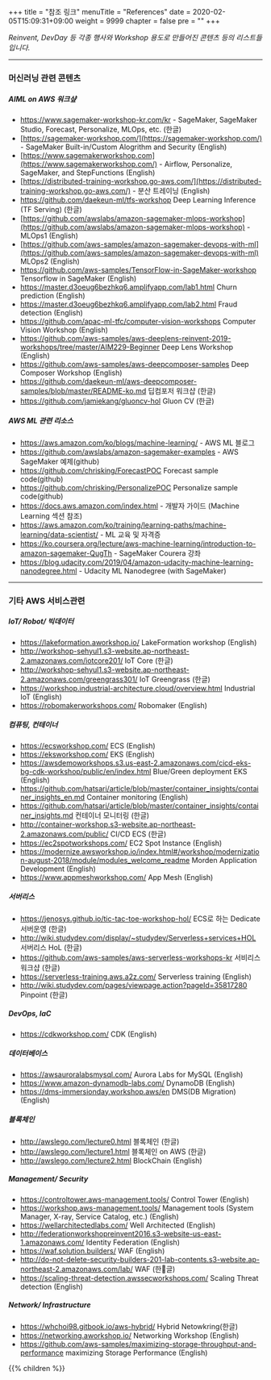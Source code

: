 +++
title = "참조 링크"
menuTitle = "References"
date = 2020-02-05T15:09:31+09:00
weight = 9999
chapter = false
pre = "<b></b>"
+++

*Reinvent, DevDay 등 각종 행사와 Workshop 용도로 만들어진 콘텐츠 등의 리스트들입니다.*

---

### 머신러닝 관련 콘텐츠
##### AIML on AWS 워크샾
- https://www.sagemaker-workshop-kr.com/kr - SageMaker, SageMaker Studio, Forecast, Personalize, MLOps, etc. (한글) 
- [https://sagemaker-workshop.com/](https://sagemaker-workshop.com/) - SageMaker Built-in/Custom Alogrithm and Security (English)
- [https://www.sagemakerworkshop.com](https://www.sagemakerworkshop.com/) - Airflow, Personalize, SageMaker, and StepFunctions (English)
- [https://distributed-training-workshop.go-aws.com/](https://distributed-training-workshop.go-aws.com/) - 분산 트레이닝 (English)
- https://github.com/daekeun-ml/tfs-workshop Deep Learning Inference (TF Serving) (한글)
- [https://github.com/awslabs/amazon-sagemaker-mlops-workshop](https://github.com/awslabs/amazon-sagemaker-mlops-workshop) - MLOps1 (English)
- [https://github.com/aws-samples/amazon-sagemaker-devops-with-ml](https://github.com/aws-samples/amazon-sagemaker-devops-with-ml) MLOps2 (English)
- https://github.com/aws-samples/TensorFlow-in-SageMaker-workshop Tensorflow in SageMaker (English)
- https://master.d3oeug6bezhkq6.amplifyapp.com/lab1.html Churn prediction (English)
- https://master.d3oeug6bezhkq6.amplifyapp.com/lab2.html Fraud detection (English)
- https://github.com/apac-ml-tfc/computer-vision-workshops Computer Vision Workshop (English)
- https://github.com/aws-samples/aws-deeplens-reinvent-2019-workshops/tree/master/AIM229-Beginner Deep Lens Workshop (English)
- https://github.com/aws-samples/aws-deepcomposer-samples Deep Composer Workshop (English)
- https://github.com/daekeun-ml/aws-deepcomposer-samples/blob/master/README-ko.md 딥컴포저 워크샵 (한글)
- https://github.com/jamiekang/gluoncv-hol Gluon CV (한글)


##### AWS ML 관련 리소스
- https://aws.amazon.com/ko/blogs/machine-learning/ - AWS ML 블로그
- https://github.com/awslabs/amazon-sagemaker-examples - AWS SageMaker 예제(github)
- https://github.com/chrisking/ForecastPOC Forecast sample code(github)
- https://github.com/chrisking/PersonalizePOC Personalize sample code(github)
- https://docs.aws.amazon.com/index.html - 개발자 가이드 (Machine Learning 섹션 참조)
- https://aws.amazon.com/ko/training/learning-paths/machine-learning/data-scientist/ - ML 교육 및 자격증
- https://ko.coursera.org/lecture/aws-machine-learning/introduction-to-amazon-sagemaker-QugTh - SageMaker Courera 강좌
- https://blog.udacity.com/2019/04/amazon-udacity-machine-learning-nanodegree.html - Udacity ML Nanodegree (with SageMaker)



---
### 기타 AWS 서비스관련
##### IoT/ Robot/ 빅데이터
- https://lakeformation.aworkshop.io/ LakeFormation workshop (English)
- http://workshop-sehyul1.s3-website.ap-northeast-2.amazonaws.com/iotcore201/ IoT Core (한글)
- http://workshop-sehyul1.s3-website.ap-northeast-2.amazonaws.com/greengrass301/ IoT Greengrass (한글)
- https://workshop.industrial-architecture.cloud/overview.html Industrial IoT (English)
- https://robomakerworkshops.com/ Robomaker (English)

##### 컴퓨팅, 컨테이너
- https://ecsworkshop.com/ ECS (English)
- https://eksworkshop.com/ EKS (English)
- https://awsdemoworkshops.s3.us-east-2.amazonaws.com/cicd-eks-bg-cdk-workshop/public/en/index.html Blue/Green deployment EKS (English)
- https://github.com/hatsari/article/blob/master/container_insights/container_insights_en.md Container monitoring (English)
- https://github.com/hatsari/article/blob/master/container_insights/container_insights.md 컨테이너 모니터링 (한글)
- http://container-workshop.s3-website.ap-northeast-2.amazonaws.com/public/ CI/CD ECS (한글)
- https://ec2spotworkshops.com/ EC2 Spot Instance (English)
- https://modernize.awsworkshop.io/index.html#/workshop/modernization-august-2018/module/modules_welcome_readme Morden Application Development (English)
- https://www.appmeshworkshop.com/ App Mesh (English)

##### 서버리스
- https://jenosys.github.io/tic-tac-toe-workshop-hol/ ECS로 하는 Dedicate 서버운영 (한글)
- http://wiki.studydev.com/display/~studydev/Serverless+services+HOL 서버리스 HoL (한글)
- https://github.com/aws-samples/aws-serverless-workshops-kr 서비리스 워크샵 (한글)
- https://serverless-training.aws.a2z.com/ Serverless training (English)
- http://wiki.studydev.com/pages/viewpage.action?pageId=35817280 Pinpoint (한글)

##### DevOps, IaC
- https://cdkworkshop.com/ CDK (English)

##### 데이터베이스
- https://awsauroralabsmysql.com/ Aurora Labs for MySQL (English)
- https://www.amazon-dynamodb-labs.com/ DynamoDB (English)
- https://dms-immersionday.workshop.aws/en DMS(DB Migration) (English)

##### 블록체인
- http://awslego.com/lecture0.html 블록체인 (한글)
- http://awslego.com/lecture1.html 블록체인 on AWS (한글)
- http://awslego.com/lecture2.html BlockChain (English)

##### Management/ Security
- https://controltower.aws-management.tools/ Control Tower (English)
- https://workshop.aws-management.tools/ Management tools (System Manager, X-ray, Service Catalog, etc.) (English)
- https://wellarchitectedlabs.com/ Well Architected (English)
- http://federationworkshopreinvent2016.s3-website-us-east-1.amazonaws.com/ Identity Federation (English)
- https://waf.solution.builders/ WAF (English)
- http://do-not-delete-security-builders-201-lab-contents.s3-website.ap-northeast-2.amazonaws.com/lab/ WAF (한글)
- https://scaling-threat-detection.awssecworkshops.com/ Scaling Threat detection (English)

##### Network/ Infrastructure
- https://whchoi98.gitbook.io/aws-hybrid/ Hybrid Netowkring(한글)
- https://networking.aworkshop.io/ Networking Workshop (English)
- https://github.com/aws-samples/maximizing-storage-throughput-and-performance maximizing Storage Performance (English)


{{% children  %}}
